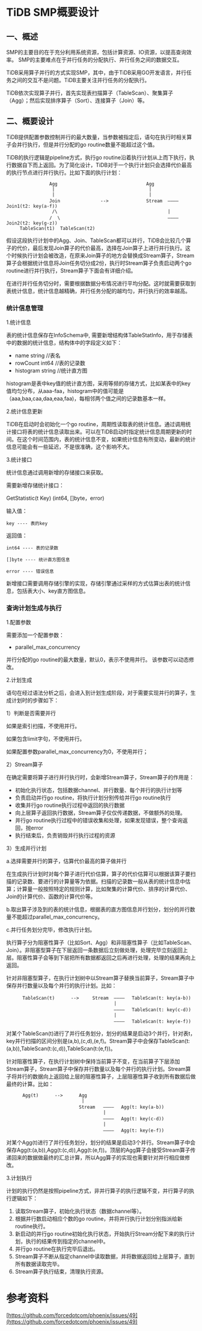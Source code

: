 # TiDB SMP概要设计 #
## 一、概述 ##
SMP的主要目的在于充分利用系统资源，包括计算资源、IO资源，以提高查询效率。
SMP的主要难点在于并行任务的分配执行、并行任务之间的数据交互。

TiDB采用算子并行的方式实现SMP，其中，由于TiDB采用GO开发语言，并行任务之间的交互不是问题。TiDB主要关注并行任务的分配执行。

TiDB依次实现算子并行，首先实现表扫描算子（TableScan）、聚集算子（Agg）；然后实现排序算子（Sort）、连接算子（Join）等。
## 二、概要设计 ##
TiDB提供配置参数控制并行的最大数量，当参数被指定后，语句在执行时相关算子会并行执行，但是并行分配的go routine数量不能超过这个值。

TiDB的执行逻辑是pipeline方式，执行go routine沿着执行计划从上而下执行，执行数据自下而上返回。为了简化设计，TiDB对于一个执行计划只会选择代价最高的执行节点进行并行执行。比如下面的执行计划：

                    Agg                                 Agg
                     |                                   |	
                     |                                   |		
                    Join               -->              Stream  ———— 　Join1(t2: key(a-f))
                     /\                                         |
                    /  \                                        ———— 　Join2(t2: key(g-z))
         TableScan(t1)  TableScan(t2)

假设这段执行计划中的Agg、Join、TableScan都可以并行，TiDB会比较几个算子的代价，最后发现Join算子的代价最高，选择在Join算子上进行并行执行。这个时候执行计划会被改造，在原来Join算子的地方会替换成Stream算子，Stream算子会根据统计信息将Join任务切分成2份，执行时Stream算子负责启动两个go routine进行并行执行，Stream算子下面会有详细介绍。

在进行并行任务切分时，需要根据数据分布情况进行平均分配。这时就需要获取到表统计信息，统计信息越精确，并行任务分配的越均匀，并行执行的效率越高。

### 统计信息管理 ###
1.统计信息

表的统计信息保存在InfoSchema中,
需要新增结构体TableStatInfo，用于存储表中的数据的统计信息，结构体中的字段定义如下：

- name			string			//表名
- rowCount		int64			//表的记录数
- histogram		string			//统计直方图

histogram是表中key值的统计直方图，采用等频的存储方式，比如某表中的key值均匀分布，从aaa-faa，histogram中的值可能是（aaa,baa,caa,daa,eaa,faa)，每相邻两个值之间的记录数基本一样。


2.统计信息更新

TiDB在启动时会初始化一个go routine，周期性读取表的统计信息。通过调用统计接口将表的统计信息读取出来。可以在TiDB启动时指定统计信息周期更新的时间。在这个时间范围内，表的统计信息不变，如果统计信息有所变动，最新的统计信息可能会有一些延迟，不是很准确，这个影响不大。

3.统计接口

统计信息通过调用新增的存储接口来获取。

需要新增存储统计接口：

GetStatistic(t Key) (int64, []byte，error)

输入值：

	key ---- 表的key

返回值：

	int64 ---- 表的记录数

	[]byte ---- 统计直方图信息

	error ---- 错误信息

新增接口需要调用存储引擎的实现，存储引擎通过采样的方式估算出表的统计信息，包括表大小、key直方图信息。


### 查询计划生成与执行 ###
1.配置参数

需要添加一个配置参数：

- parallel\_max\_concurrency

并行分配的go routine的最大数量，默认0，表示不使用并行。
该参数可以动态修改。

2.计划生成

语句在经过语法分析之后，会进入到计划生成阶段，对于需要实现并行的算子，生成计划时的步骤如下：

1）判断是否需要并行

如果是索引扫描，不使用并行。

如果包含limit字句，不使用并行。

如果配置参数parallel\_max\_concurrency为0，不使用并行；

2）Stream算子

在确定需要将算子进行并行执行时，会新增Stream算子，Stream算子的作用是：

- 初始化执行状态，包括数据channel、并行数量、每个并行的执行计划等
- 负责启动并行go routine，将执行计划分别传给并行go routine执行
- 收集并行go routine执行过程中返回的执行数据
- 向上层算子返回执行数据，Stream算子仅仅传递数据，不做额外的处理。
- 并行go routine执行过程中的错误收集和处理，如果发现错误，整个查询返回，抛error
- 执行结束后，负责销毁并行执行过程的资源

3）生成并行计划

a.选择需要并行的算子，估算代价最高的算子做并行

在生成执行计划时对每个算子进行代价估算，算子的代价估算可以根据该算子要扫描的记录数、要进行的计算量等为依据。扫描的记录数一般从表的统计信息中估算；计算量一般按照特定的规则计算，比如聚集的计算代价、排序的计算代价、Join的计算代价、函数的计算代价等。

b.取出算子涉及到的表的统计信息，根据表的直方图信息并行划分，划分的并行数量不能超过parallel\_max\_concurrency。

c.并行任务划分完毕，修改执行计划。

执行算子分为阻塞性算子（比如Sort、Agg）和非阻塞性算子（比如TableScan、Join）。非阻塞型算子在下层返回一条数据后立刻做处理，处理完毕立刻返回上层。阻塞性算子会等到下层把所有数据都返回之后再进行处理，处理的结果再向上返回。

针对非阻塞型算子，在执行计划树中以Stream算子替换当前算子，Stream算子中保存并行数量以及每个并行的执行计划。比如：
	
          TableScan(t)      -->     Stream  ———— 　TableScan(t: key(a-b))
                                            |
                                            ———— 　TableScan(t: key(c-d))
                                            |
                                            ———— 　TableScan(t: key(e-f))

对某个TableScan(t)进行了并行任务划分，划分的结果是启动3个并行，针对表t，key并行扫描的区间分别是(a,b),(c,d),(e,f)。Stream算子中会保存TableScan(t:(a,b)),TableScan(t:(c,d)),TableScan(t:(e,f))。

针对阻塞性算子，在执行计划树中保持当前算子不变，在当前算子下层添加Stream算子，Stream算子中保存并行数量以及每个并行的执行计划。Stream算子将并行的数据向上返回给上层的阻塞性算子，上层阻塞性算子收到所有数据后做最终的计算。比如：
	
          Agg(t)      -->      Agg
                                |
                               Stream   ———— 　Agg(t: key(a-b))
                                        |
                                        ———— 　Agg(t: key(c-d))
                                        |
                                        ———— 　Agg(t: key(e-f))

对某个Agg(t)进行了并行任务划分，划分的结果是启动3个并行。Stream算子中会保存Agg(t:(a,b)),Agg(t:(c,d)),Agg(t:(e,f))。顶层的Agg算子会接受Stream算子传递回来的数据做最终的汇总计算，所以Agg算子的实现也需要针对并行相应做修改。

3.计划执行

计划的执行仍然是按照pipeline方式，非并行算子的执行逻辑不变，并行算子的执行逻辑如下：

1. 读取Stream算子，初始化执行状态（数据channel等）。
2. 根据并行数启动相应个数的go routine，并将并行执行计划分别指派给新routine执行。
3. 新启动的并行go routine初始化执行状态，开始执行Stream分配下来的执行计划，执行的结果传到指定的channel中。
4. 并行go routine在执行完毕后退出。
5. Stream算子不断从指定channel中读取数据，并将数据返回给上层算子，直到所有数据读取完毕。
6. Stream算子执行结束，清理执行资源。


# 参考资料 #
[https://github.com/forcedotcom/phoenix/issues/49](https://github.com/forcedotcom/phoenix/issues/49)